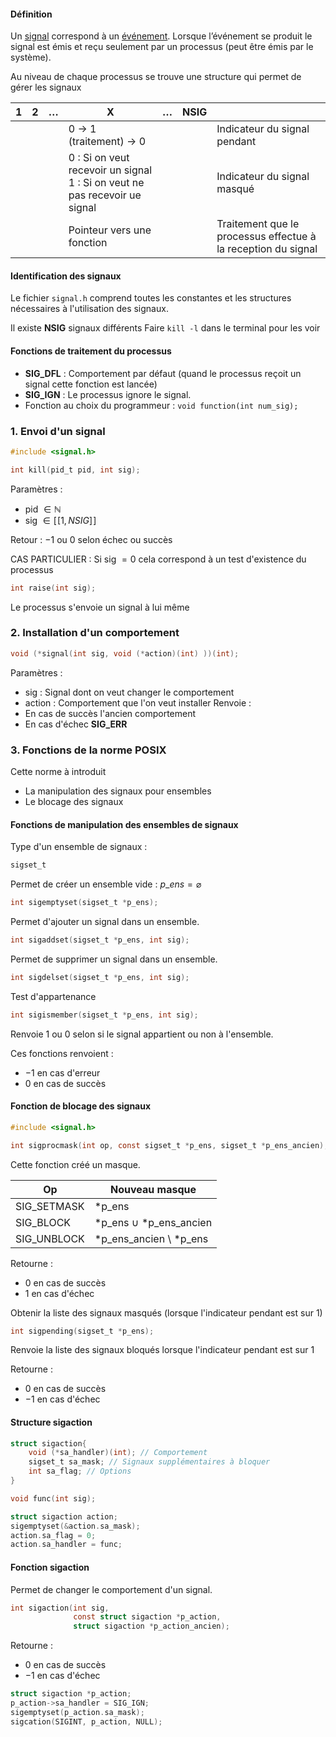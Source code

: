 #### Définition
Un <u>signal</u> correspond à un <u>événement</u>. 
Lorsque l’événement se produit le signal est émis et reçu seulement par un processus (peut être émis par le système).

Au niveau de chaque processus se trouve une structure qui permet de gérer les signaux


| 1   | 2   | …   | X                                                                             | …   | NSIG |                                                               |
| --- | --- | --- | ----------------------------------------------------------------------------- | --- | ---- | ------------------------------------------------------------- |
|     |     |     | 0 → 1 (traitement) → 0                                                        |     |      | Indicateur du signal pendant                                  |
|     |     |     | 0 : Si on veut recevoir un signal<br>1 : Si on veut ne pas recevoir ue signal |     |      | Indicateur du signal masqué                                   |
|     |     |     | Pointeur vers une fonction                                                    |     |      | Traitement que le processus effectue à la reception du signal |


#### Identification des signaux
Le fichier `signal.h` comprend toutes les constantes et les structures nécessaires à l'utilisation des signaux. 

Il existe <b>NSIG</b> signaux différents
Faire `kill -l` dans le terminal pour les voir

#### Fonctions de traitement du processus
- <b>SIG_DFL</b> : Comportement par défaut (quand le processus reçoit un signal cette fonction est lancée)
- <b>SIG_IGN</b> : Le processus ignore le signal.
- Fonction au choix du programmeur :
  `void function(int num_sig);`

### 1. Envoi d'un signal
```C
#include <signal.h>
```

```C
int kill(pid_t pid, int sig);
```

Paramètres : 
- pid $\in \mathbb{N}$
- sig $\in [\![1, NSIG]\!]$

Retour : $-1$ ou $0$ selon échec ou succès

CAS PARTICULIER : Si sig $= 0$ cela correspond à un test d'existence du processus

```C
int raise(int sig);
```
Le processus s'envoie un signal à lui même

### 2. Installation d'un comportement
```C
void (*signal(int sig, void (*action)(int) ))(int);
```
Paramètres : 
- sig : Signal dont on veut changer le comportement
- action : Comportement que l'on veut installer
Renvoie : 
- En cas de succès l'ancien comportement
- En cas d'échec **SIG_ERR**

### 3. Fonctions de la norme POSIX
Cette norme à introduit
- La manipulation des signaux pour ensembles
- Le blocage des signaux

#### Fonctions de manipulation des ensembles de signaux
Type d'un ensemble de signaux : 
```C
sigset_t
```

Permet de créer un ensemble vide : $p\_ens = \varnothing$
```C
int sigemptyset(sigset_t *p_ens);
```

Permet d'ajouter un signal dans un ensemble.
```C
int sigaddset(sigset_t *p_ens, int sig);
```

Permet de supprimer un signal dans un ensemble.
```C
int sigdelset(sigset_t *p_ens, int sig);
```

Test d'appartenance
```C
int sigismember(sigset_t *p_ens, int sig);
```
Renvoie $1$ ou $0$ selon si le signal appartient ou non à l'ensemble.

Ces fonctions renvoient : 
- $-1$ en cas d'erreur
- $0$ en cas de succès

#### Fonction de blocage des signaux
```C
#include <signal.h>

int sigprocmask(int op, const sigset_t *p_ens, sigset_t *p_ens_ancien);
```
Cette fonction créé un masque. 

| Op          | Nouveau masque                     |
| ----------- | ---------------------------------- |
| SIG_SETMASK | \*p_ens                            |
| SIG_BLOCK   | \*p_ens $\cup$ \*p_ens_ancien      |
| SIG_UNBLOCK | \*p_ens_ancien $\setminus$ \*p_ens |

Retourne : 
- $0$ en cas de succès 
- $1$ en cas d'échec

Obtenir la liste des signaux masqués (lorsque l'indicateur pendant est sur $1$)

```C
int sigpending(sigset_t *p_ens);
```
Renvoie la liste des signaux bloqués lorsque l'indicateur pendant est sur $1$

Retourne : 
- $0$ en cas de succès 
- $-1$ en cas d'échec

#### Structure sigaction
```C
struct sigaction{
	void (*sa_handler)(int); // Comportement
	sigset_t sa_mask; // Signaux supplémentaires à bloquer
	int sa_flag; // Options
}
```

```C
void func(int sig);

struct sigaction action;
sigemptyset(&action.sa_mask);
action.sa_flag = 0;
action.sa_handler = func;
```

#### Fonction sigaction
Permet de changer le comportement d'un signal. 
```C
int sigaction(int sig,
			  const struct sigaction *p_action,
			  struct sigaction *p_action_ancien);
```

Retourne : 
- $0$ en cas de succès 
- $-1$ en cas d'échec

```C
struct sigaction *p_action;
p_action->sa_handler = SIG_IGN;
sigemptyset(p_action.sa_mask);
sigcation(SIGINT, p_action, NULL);
```


